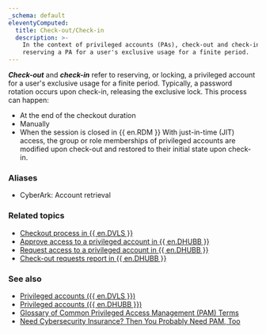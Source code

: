 ```yaml
---
_schema: default
eleventyComputed:
  title: Check-out/Check-in
  description: >-
    In the context of privileged accounts (PAs), check-out and check-in refer to
    reserving a PA for a user's exclusive usage for a finite period.
---
```

***Check-out*** and ***check-in*** refer to reserving, or locking, a privileged account for a user's exclusive usage for a finite period. Typically, a password rotation occurs upon check-in, releasing the exclusive lock. This process can happen:

* At the end of the checkout duration
* Manually
* When the session is closed in {{ en.RDM }} With just-in-time (JIT) access, the group or role memberships of privileged accounts are modified upon check-out and restored to their initial state upon check-in.

### Aliases

* CyberArk: Account retrieval

### Related topics

* [Checkout process in {{ en.DVLS }}](/pam/server/checkout-process/)
* [Approve access to a privileged account in {{ en.DHUBB }}](/pam/hub/privileged-accounts/approve-access-privileged-account/)
* [Request access to a privileged account in {{ en.DHUBB }}](/pam/hub/privileged-accounts/request-access-privileged-account/)
* [Check-out requests report in {{ en.DHUBB }}](/pam/hub/privileged-access-reports/check-out-requests/)

### See also

* [Privileged accounts ({{ en.DVLS }})](/pam/server/accounts/)
* [Privileged accounts ({{ en.DHUBB }})](/pam/hub/privileged-accounts/)
* [Glossary of Common Privileged Access Management (PAM) Terms](https://blog.devolutions.net/2021/01/glossary-of-common-privileged-access-management-pam-terms/)
* [Need Cybersecurity Insurance? Then You Probably Need PAM, Too](https://blog.devolutions.net/2023/10/need-cybersecurity-insurance-then-you-probably-need-pam-too/)
